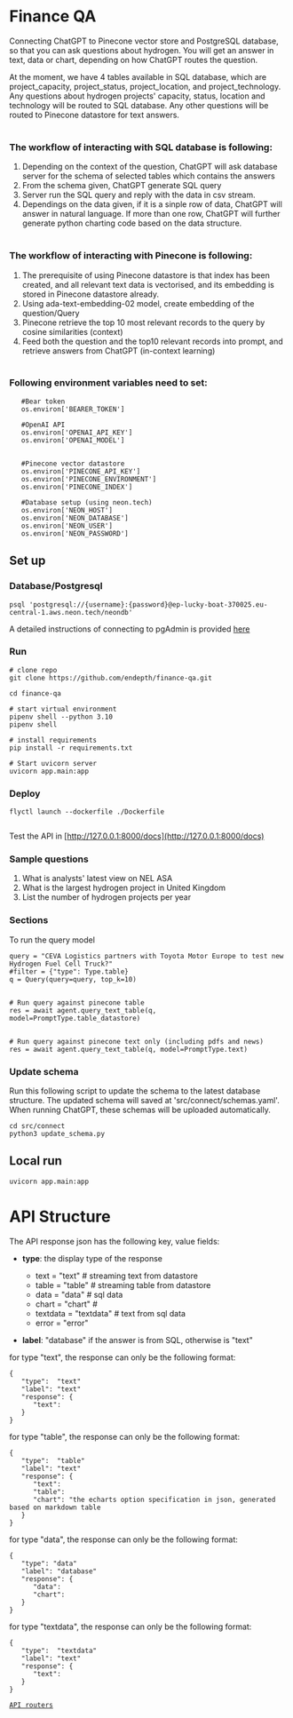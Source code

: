 # Finance QA

Connecting ChatGPT to Pinecone vector store and PostgreSQL database, so that you can ask questions about hydrogen. You will get an answer in text, data or chart, depending on how ChatGPT routes the question.

At the moment, we have 4 tables available in SQL database, which are project_capacity, project_status, project_location, and project_technology. Any questions about hydrogen projects' capacity, status, location and technology will be routed to SQL database. Any other questions will be routed to Pinecone datastore for text answers.
</br>
</br>

### The workflow of interacting with SQL database is following:

1. Depending on the context of the question, ChatGPT will ask database server for the schema of selected tables which contains the answers
2. From the schema given, ChatGPT generate SQL query
3. Server run the SQL query and reply with the data in csv stream.
4. Dependings on the data given, if it is a sinple row of data, ChatGPT will answer in natural language. If more than one row, ChatGPT will further generate python charting code based on the data structure.
   </br>
   </br>

### The workflow of interacting with Pinecone is following:

1. The prerequisite of using Pinecone datastore is that index has been created, and all relevant text data is vectorised, and its embedding is stored in Pinecone datastore already.
2. Using ada-text-embedding-02 model, create embedding of the question/Query
3. Pinecone retrieve the top 10 most relevant records to the query by cosine similarities (context)
4. Feed both the question and the top10 relevant records into prompt, and retrieve answers from ChatGPT (in-context learning)
   </br>
   </br>

### Following environment variables need to set:

```
   #Bear token
   os.environ['BEARER_TOKEN']

   #OpenAI API
   os.environ['OPENAI_API_KEY']
   os.environ['OPENAI_MODEL']
   

   #Pinecone vector datastore
   os.environ['PINECONE_API_KEY']
   os.environ['PINECONE_ENVIRONMENT']
   os.environ['PINECONE_INDEX']

   #Database setup (using neon.tech)
   os.environ['NEON_HOST']
   os.environ['NEON_DATABASE']
   os.environ['NEON_USER']
   os.environ['NEON_PASSWORD']
 ```

## Set up

### Database/Postgresql

```
psql 'postgresql://{username}:{password}@ep-lucky-boat-370025.eu-central-1.aws.neon.tech/neondb'
```
A detailed instructions of connecting to pgAdmin is provided [here](https://neon.tech/docs/connect/connect-postgres-gui)
### Run 
```
# clone repo
git clone https://github.com/endepth/finance-qa.git

cd finance-qa

# start virtual environment
pipenv shell --python 3.10
pipenv shell

# install requirements
pip install -r requirements.txt

# Start uvicorn server
uvicorn app.main:app

```

### Deploy
```
flyctl launch --dockerfile ./Dockerfile


```
Test the API in [http://127.0.0.1:8000/docs](http://127.0.0.1:8000/docs)

### Sample questions
1. What is analysts' latest view on NEL ASA
2. What is the largest hydrogen project in United Kingdom
3. List the number of hydrogen projects per year


### Sections

To run the query model 

```
query = "CEVA Logistics partners with Toyota Motor Europe to test new Hydrogen Fuel Cell Truck?"
#filter = {"type": Type.table}
q = Query(query=query, top_k=10)


# Run query against pinecone table 
res = await agent.query_text_table(q, model=PromptType.table_datastore)


# Run query against pinecone text only (including pdfs and news)
res = await agent.query_text_table(q, model=PromptType.text)
```

### Update schema

Run this following script to update the schema to the latest database structure. The updated schema will saved at 'src/connect/schemas.yaml'. When running ChatGPT, these schemas will be uploaded automatically. 
```
cd src/connect
python3 update_schema.py

```

## Local run 

```
uvicorn app.main:app    
```

# API Structure

The API response json has the following key, value fields:

- **type**: the display type of the response
   - text = "text" # streaming text from datastore
   - table = "table" # streaming table from datastore
   - data = "data" # sql data
   - chart = "chart" #
   - textdata = "textdata" # text from sql data
   - error = "error"


- **label**: "database" if the answer is from SQL, otherwise is "text"




for type "text", the response can only be the following format: 

```
{
   "type":  "text"
   "label": "text"
   "response": {
      "text":
   }
}
```

for type "table", the response can only be the following format: 

```
{
   "type":  "table"
   "label": "text"
   "response": {
      "text":
      "table": 
      "chart": "the echarts option specification in json, generated based on markdown table
   }
}
```


for type "data", the response can only be the following format: 
```
{
   "type": "data"
   "label": "database"
   "response": {
      "data":
      "chart":
   }
}
```

for type "textdata", the response can only be the following format: 

```
{
   "type":  "textdata"
   "label": "text"
   "response": {
      "text":
   }
}
```

[`API routers`](/app/README.md) 

